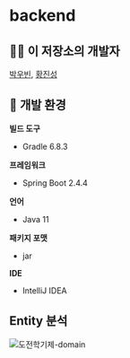 # backend



## 🧑‍💻 이 저장소의 개발자

[박우빈](https://github.com/Woobeen906), [황진성](https://github.com/JinseongHwang)



## 📑 개발 환경

**빌드 도구**

- Gradle 6.8.3

**프레임워크**

- Spring Boot 2.4.4

**언어**

- Java 11

**패키지 포맷**

- jar

**IDE**

- IntelliJ IDEA

## Entity 분석

![도전학기제-domain](https://user-images.githubusercontent.com/52629158/117973774-c00ccd80-b367-11eb-90bd-78ee5d681747.png)
